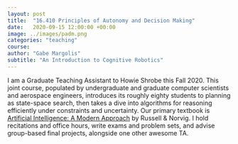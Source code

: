 ```yaml
---
layout: post
title:  "16.410 Principles of Autonomy and Decision Making"
date:   2020-09-15 12:00:00 +00:00
image: ../images/padm.png
categories: "teaching"
course: 
author: "Gabe Margolis"
subtitle: "An Introduction to Cognitive Robotics"
---
```


I am a Graduate Teaching Assistant to Howie Shrobe this Fall 2020. This joint course, populated by undergraduate and graduate computer scientists and aerospace engineers, introduces its roughly eighty students to planning as state-space search, then takes a dive into algorithms for reasoning efficiently under constraints and uncertainty. Our primary textbook is [Artificial Intelligence: A Modern Approach](http://aima.cs.berkeley.edu/) by Russell & Norvig. I hold recitations and office hours, write exams and problem sets, and advise group-based final projects, alongside one other awesome TA.